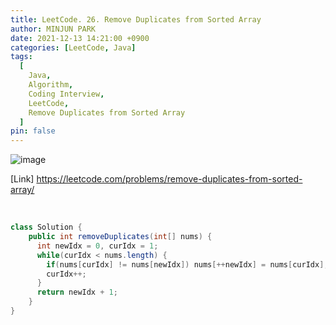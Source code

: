 ```yaml
---
title: LeetCode. 26. Remove Duplicates from Sorted Array
author: MINJUN PARK
date: 2021-12-13 14:21:00 +0900
categories: [LeetCode, Java]
tags:
  [
    Java,
    Algorithm,
    Coding Interview,
    LeetCode,
    Remove Duplicates from Sorted Array
  ]
pin: false
---
```


![image](https://user-images.githubusercontent.com/55131164/145756841-812d2956-d8b2-48a4-8c8a-0f9f68974191.png)

[Link] <https://leetcode.com/problems/remove-duplicates-from-sorted-array/>

<br>

```java
class Solution {
    public int removeDuplicates(int[] nums) {
      int newIdx = 0, curIdx = 1;
      while(curIdx < nums.length) {
        if(nums[curIdx] != nums[newIdx]) nums[++newIdx] = nums[curIdx];
        curIdx++;
      }
      return newIdx + 1;
    }
}
```
